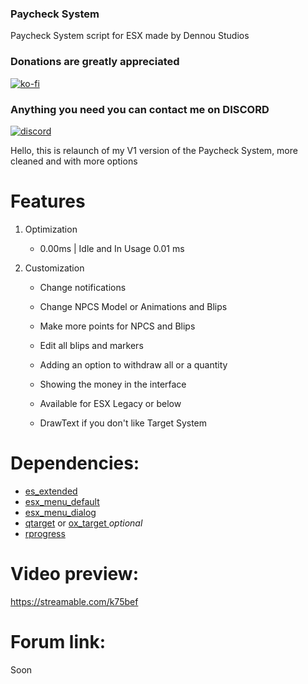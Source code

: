 ### Paycheck System
Paycheck System script for ESX made by Dennou Studios


### Donations are **greatly** appreciated
[![ko-fi](https://ko-fi.com/img/githubbutton_sm.svg)](https://ko-fi.com/dennoustudio)

### Anything you need you can contact me on DISCORD
[![discord](https://icon-library.com/images/discord-icon-png/discord-icon-png-0.jpg)](https://discord.gg/9Sd6Tf4FfY)


Hello, this is relaunch of my V1 version of the Paycheck System, more cleaned and with more options

# Features

1. Optimization

    -  0.00ms | Idle and In Usage 0.01 ms 

2. Customization

    - Change notifications

    - Change NPCS Model or Animations and Blips

    - Make more points for NPCS and Blips

    - Edit all blips and markers

    - Adding an option to withdraw all or a quantity

    - Showing the money in the interface

    - Available for ESX Legacy or below

    - DrawText if you don't like Target System



# Dependencies:
 * [es_extended](https://github.com/esx-framework/esx_core)
 * [esx_menu_default](https://github.com/esx-framework/esx_core/tree/main/%5Bcore%5D/esx_menu_default)
 * [esx_menu_dialog](https://github.com/esx-framework/esx_core/tree/main/%5Bcore%5D/esx_menu_dialog) 
 * [qtarget](https://forum.cfx.re/t/qtarget-a-re-written-and-optimised-third-eye-solution/3984356) or [ox_target ](https://github.com/overextended/ox_target) *optional*
 * [rprogress](https://github.com/Mobius1/rprogress)


# Video preview:
https://streamable.com/k75bef

# Forum link:
Soon
